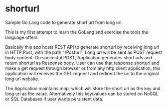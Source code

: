 # shorturl
Sample Go Lang code to generate short url from long url.

This is my first attempt to learn the GoLang and exercise the tools the language offers. 

Basically this app hosts REST API to generate shorturl by receiving long url in HTTP Post, with the path "/Posturl". Long url will be sent as POST request body content.
On succesful POST, Application generates short urls and return shorturl as Response body. 
User can use that response shorturl and make a get request through browser or from any http client application,
this application will receives the GET request and redirect the url to the original long url website.

The Application maintains map, which will store the short url as the key and long url as the value. Alternatively this key/values can be stored on NoSQL or SQL Databases if user wants persistent data. 


